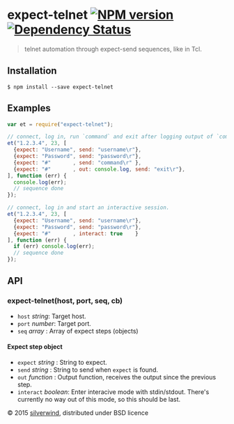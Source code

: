 # expect-telnet [![NPM version](https://img.shields.io/npm/v/expect-telnet.svg?style=flat)](https://www.npmjs.org/package/expect-telnet) [![Dependency Status](http://img.shields.io/david/silverwind/expect-telnet.svg?style=flat)](https://david-dm.org/silverwind/expect-telnet)
> telnet automation through expect-send sequences, like in Tcl.

## Installation
```
$ npm install --save expect-telnet
```
## Examples
```js
var et = require("expect-telnet");

// connect, log in, run `command` and exit after logging output of `command`.
et("1.2.3.4", 23, [
  {expect: "Username", send: "username\r"},
  {expect: "Password", send: "password\r"},
  {expect: "#"       , send: "command\r" },
  {expect: "#"       , out: console.log, send: "exit\r"},
], function (err) {
  console.log(err);
  // sequence done
});

// connect, log in and start an interactive session.
et("1.2.3.4", 23, [
  {expect: "Username", send: "username\r"},
  {expect: "Password", send: "password\r"},
  {expect: "#"       , interact: true    }
], function (err) {
  if (err) console.log(err);
  // sequence done
});
```

## API
### expect-telnet(host, port, seq, cb)
- `host` *string*: Target host.
- `port` *number*: Target port.
- `seq`  *array* : Array of expect steps (objects)

#### Expect step object
- `expect` *string*   : String to expect.
- `send`   *string*   : String to send when `expect` is found.
- `out`  *function*   : Output function, receives the output since the previous step.
- `interact` *boolean*: Enter interacive mode with stdin/stdout. There's currently no way out of this mode, so this should be last.

© 2015 [silverwind](https://github.com/silverwind), distributed under BSD licence
